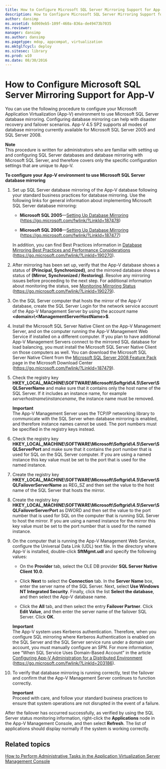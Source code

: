```yaml
---
title: How to Configure Microsoft SQL Server Mirroring Support for App-V
description: How to Configure Microsoft SQL Server Mirroring Support for App-V
author: dansimp
ms.assetid: 6d069eb5-109f-460a-836a-de49473b7035
ms.reviewer: 
manager: dansimp
ms.author: dansimp
ms.pagetype: mdop, appcompat, virtualization
ms.mktglfcycl: deploy
ms.sitesec: library
ms.prod: w10
ms.date: 08/30/2016
---
```



# How to Configure Microsoft SQL Server Mirroring Support for App-V


You can use the following procedure to configure your Microsoft Application Virtualization (App-V) environment to use Microsoft SQL Server database mirroring. Configuring database mirroring can help with disaster recovery and failover scenarios. App-V 4.5 SP2 supports all modes of database mirroring currently available for Microsoft SQL Server 2005 and SQL Server 2008.

**Note**  
This procedure is written for administrators who are familiar with setting up and configuring SQL Server databases and database mirroring with Microsoft SQL Server, and therefore covers only the specific configuration settings that are unique to App-V.



**To configure your App-V environment to use Microsoft SQL Server database mirroring**

1.  Set up SQL Server database mirroring of the App-V database following your standard business practices for database mirroring. Use the following links for general information about implementing Microsoft SQL Server database mirroring:

    -   **Microsoft SQL 2005**—[Setting Up Database Mirroring](https://go.microsoft.com/fwlink/?LinkId=187478) (https://go.microsoft.com/fwlink/?LinkId=187478)

    -   **Microsoft SQL 2008**—[Setting Up Database Mirroring](https://go.microsoft.com/fwlink/?LinkId=187477) (https://go.microsoft.com/fwlink/?LinkId=187477)

    In addition, you can find Best Practices information in [Database Mirroring Best Practices and Performance Considerations](https://go.microsoft.com/fwlink/?LinkId=190270) (https://go.microsoft.com/fwlink/?LinkId=190270).

2.  After mirroring has been set up, verify that the App-V database shows a status of **(Principal, Synchronized)**, and the mirrored database shows a status of **(Mirror, Synchronized / Restoring)**. Resolve any mirroring issues before proceeding to the next step. For additional information about monitoring the status, see [Monitoring Mirroring Status](https://go.microsoft.com/fwlink/?LinkId=190279) (https://go.microsoft.com/fwlink/?LinkId=190279).

3.  On the SQL Server computer that hosts the mirror of the App-V database, create the SQL Server Login for the network service account of the App-V Management Server by using the account name **&lt;domain&gt;\\&lt;ManagementServerHostName&gt;$**.

4.  Install the Microsoft SQL Server Native Client on the App-V Management Server, and on the computer running the App-V Management Web Service if installed on a different computer. If you plan to have additional App-V Management Servers connect to the mirrored SQL database for load balancing, you must install the Microsoft SQL Server Native Client on those computers as well. You can download the Microsoft SQL Server Native Client from the [Microsoft SQL Server 2008 Feature Pack](https://go.microsoft.com/fwlink/?LinkId=187479) page in the Microsoft Download Center (https://go.microsoft.com/fwlink/?LinkId=187479).

5.  Check the registry key **HKEY\_LOCAL\_MACHINE\\SOFTWARE\\Microsoft\\Softgrid\\4.5\\Server\\SQLServerName** and make sure that it contains only the host name of the SQL Server. If it includes an instance name, for example *serverhostname\\instancename*, the instance name must be removed.

    **Important**  
    The App-V Management Server uses the TCP/IP networking library to communicate with the SQL Server when database mirroring is enabled, and therefore instance names cannot be used. The port numbers must be specified in the registry keys instead.



6.  Check the registry key **HKEY\_LOCAL\_MACHINE\\SOFTWARE\\Microsoft\\Softgrid\\4.5\\Server\\SQLServerPort** and make sure that it contains the port number that is used for SQL on the SQL Server computer. If you are using a named instance this key value must be set to the port that is used for the named instance.

7.  Create the registry key **HKEY\_LOCAL\_MACHINE\\SOFTWARE\\Microsoft\\Softgrid\\4.5\\Server\\SQLFailoverServerName** as REG\_SZ and then set the value to the host name of the SQL Server that hosts the mirror.

8.  Create the registry key **HKEY\_LOCAL\_MACHINE\\SOFTWARE\\Microsoft\\Softgrid\\4.5\\Server\\SQLFailoverServerPort** as DWORD and then set the value to the port number that is used for SQL on the computer that is running SQL Server to host the mirror. If you are using a named instance for the mirror this key value must be set to the port number that is used for the named instance.

9.  On the computer that is running the App-V Management Web Service, configure the Universal Data Link (UDL) text file. In the directory where App-V is installed, double-click **SftMgmt.udl** and specify the following values:

    -   On the **Provider** tab, select the OLE DB provider **SQL Server Native Client 10.0**.

    -   Click **Next** to select the **Connection** tab. In the **Server Name** box, enter the server name of the SQL Server. Next, select **Use Windows NT Integrated Security**. Finally, click the list **Select the database**, and then select the App-V database name.

    -   Click the **All** tab, and then select the entry **Failover Partner**. Click **Edit Value**, and then enter the server name of the failover SQL Server. Click **OK**.

    **Important**  
    The App-V system uses Kerberos authentication. Therefore, when you configure SQL mirroring where Kerberos Authentication is enabled on the SQL Server and the SQL Server service runs under a domain user account, you must manually configure an SPN. For more information, see “When SQL Service Uses Domain-Based Account” in the article [Configuring App-V Administration for a Distributed Environment](https://go.microsoft.com/fwlink/?LinkId=203186) (https://go.microsoft.com/fwlink/?LinkId=203186).



10. To verify that database mirroring is running correctly, test the failover and confirm that the App-V Management Server continues to function correctly.

    **Important**  
    Proceed with care, and follow your standard business practices to ensure that system operations are not disrupted in the event of a failure.




After the failover has occurred successfully, as verified by using the SQL Server status monitoring information, right-click the **Applications** node in the App-V Management Console, and then select **Refresh**. The list of applications should display normally if the system is working correctly.


## Related topics


[How to Perform Administrative Tasks in the Application Virtualization Server Management Console](how-to-perform-administrative-tasks-in-the-application-virtualization-server-management-console.md)









